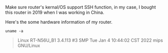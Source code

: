 Make sure router's kernal/OS support SSH function, in my case, I bought this router in 2019 when I was working in China.

Here's the some hardware information of my router.

```uname -a```

> Linux RT-N56U_B1 3.4.113 #3 SMP Tue Jan 4 10:44:02 CST 2022 mips GNU/Linux
